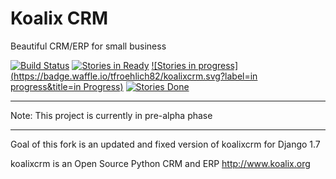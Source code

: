 Koalix CRM
==========

Beautiful CRM/ERP for small business

[![Build Status](https://drone.io/github.com/tfroehlich82/koalixcrm/status.png)](https://drone.io/github.com/tfroehlich82/koalixcrm/latest)
[![Stories in Ready](https://badge.waffle.io/tfroehlich82/koalixcrm.png?label=ready&title=ToDo)](https://waffle.io/tfroehlich82/koalixcrm)
[![Stories in progress](https://badge.waffle.io/tfroehlich82/koalixcrm.svg?label=in progress&title=in Progress)](http://waffle.io/tfroehlich82/koalixcrm)
[![Stories Done](https://badge.waffle.io/tfroehlich82/koalixcrm.png?label=done&title=Done)](https://waffle.io/tfroehlich82/koalixcrm)

**************************************************
Note: This project is currently in pre-alpha phase
**************************************************

Goal of this fork is an updated and fixed version of koalixcrm for Django 1.7

koalixcrm is an Open Source Python CRM and ERP http://www.koalix.org

